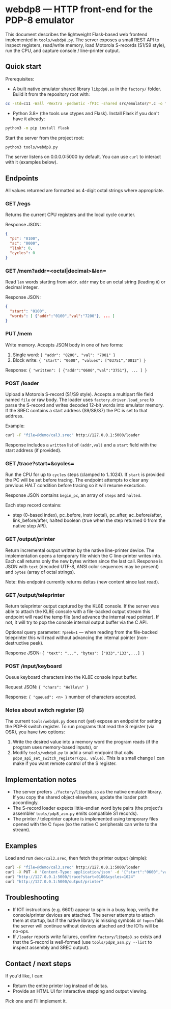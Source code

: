# webdp8 — HTTP front-end for the PDP-8 emulator

This document describes the lightweight Flask-based web frontend implemented in
`tools/webdp8.py`. The server exposes a small REST API to inspect registers,
read/write memory, load Motorola S-records (S1/S9 style), run the CPU, and
capture console / line-printer output.

## Quick start

Prerequisites:

- A built native emulator shared library `libpdp8.so` in the `factory/` folder.
  Build it from the repository root with:

```bash
cc -std=c11 -Wall -Wextra -pedantic -fPIC -shared src/emulator/*.c -o factory/libpdp8.so
```

- Python 3.8+ (the tools use ctypes and Flask). Install Flask if you don't have
  it already:

```bash
python3 -m pip install flask
```

Start the server from the project root:

```bash
python3 tools/webdp8.py
```

The server listens on 0.0.0.0:5000 by default. You can use `curl` to interact
with it (examples below).

## Endpoints

All values returned are formatted as 4-digit octal strings where appropriate.

### GET /regs

Returns the current CPU registers and the local cycle counter.

Response JSON:

```json
{
  "pc": "0100",
  "ac": "0000",
  "link": 0,
  "cycles": 0
}
```

### GET /mem?addr=<octal|decimal>&len=<n>

Read `len` words starting from `addr`. `addr` may be an octal string (leading
`0`) or decimal integer.

Response JSON:

```json
{
  "start": "0100",
  "words": [ {"addr":"0100","val":"7200"}, ... ]
}
```

### PUT /mem

Write memory. Accepts JSON body in one of two forms:

1. Single word: `{ "addr": "0200", "val": "7001" }`
2. Block write: `{ "start": "0600", "values": ["03751","0012"] }`

Response: `{ "written": [ {"addr":"0600","val":"3751"}, ... ] }`

### POST /loader

Upload a Motorola S-record (S1/S9 style). Accepts a multipart file field named
`file` or raw body. The loader uses `factory.driver.load_srec` to parse the
S-record and writes decoded 12-bit words into emulator memory. If the SREC
contains a start address (S9/S8/S7) the PC is set to that address.

Example:

```bash
curl -F "file=@demo/cal3.srec" http://127.0.0.1:5000/loader
```

Response includes a `written` list of `(addr,val)` and a `start` field with the
start address (if provided).

### GET /trace?start=<pc>&cycles=<n>

Run the CPU for up to `cycles` steps (clamped to 1..1024). If `start` is
provided the PC will be set before tracing. The endpoint attempts to clear any
previous HALT condition before tracing so it will resume execution.

Response JSON contains `begin_pc`, an array of `steps` and `halted`.

Each step record contains:

- step (0-based index), pc_before, instr (octal), pc_after, ac_before/after,
  link_before/after, halted boolean (true when the step returned 0 from the
  native step API).

### GET /output/printer

Return incremental output written by the native line-printer device. The
implementation opens a temporary file which the C line-printer writes into.
Each call returns only the new bytes written since the last call. Response is
JSON with `text` (decoded UTF-8, ANSI color sequences may be present) and
`bytes` (array of octal strings).

Note: this endpoint currently returns deltas (new content since last read).

### GET /output/teleprinter

Return teleprinter output captured by the KL8E console. If the server was able
to attach the KL8E console with a file-backed output stream this endpoint will
read the temp file (and advance the internal read pointer). If not, it will
try to pop the console internal output buffer via the C API.

Optional query parameter: `?peek=1` — when reading from the file-backed
teleprinter this will read without advancing the internal pointer (non-
destructive peek).

Response JSON: `{ "text": "...", "bytes": ["033","133",...] }`

### POST /input/keyboard

Queue keyboard characters into the KL8E console input buffer.

Request JSON: `{ "chars": "Hello\n" }`

Response: `{ "queued": <n> }` number of characters accepted.

### Notes about switch register (S)

The current `tools/webdp8.py` does not (yet) expose an endpoint for setting the
PDP-8 switch register. To run programs that read the S register (via OSR), you
have two options:

1. Write the desired value into a memory word the program reads (if the
   program uses memory-based inputs), or
2. Modify `tools/webdp8.py` to add a small endpoint that calls
   `pdp8_api_set_switch_register(cpu, value)`. This is a small change I can
   make if you want remote control of the S register.

## Implementation notes

- The server prefers `./factory/libpdp8.so` as the native emulator library. If
  you copy the shared object elsewhere, update the loader path accordingly.
- The S-record loader expects little-endian word byte pairs (the project's
  assembler `tools/pdp8_asm.py` emits compatible S1 records).
- The printer / teleprinter capture is implemented using temporary files opened
  with the C `fopen` (so the native C peripherals can write to the stream).

## Examples

Load and run `demo/cal3.srec`, then fetch the printer output (simple):

```bash
curl -F "file=@demo/cal3.srec" http://127.0.0.1:5000/loader
curl -X PUT -H 'Content-Type: application/json' -d '{"start":"0600","values":["03751","0012"]}' http://127.0.0.1:5000/mem
curl "http://127.0.0.1:5000/trace?start=0100&cycles=1024"
curl "http://127.0.0.1:5000/output/printer"
```

## Troubleshooting

- If IOT instructions (e.g. 6601) appear to spin in a busy loop, verify the
  console/printer devices are attached. The server attempts to attach them at
  startup, but if the native library is missing symbols or `fopen` fails the
  server will continue without devices attached and the IOTs will be
  no-ops.
- If `/loader` reports write failures, confirm `factory/libpdp8.so` exists and
  that the S-record is well-formed (use `tools/pdp8_asm.py --list` to inspect
  assembly and SREC output).

## Contact / next steps

If you'd like, I can:

- Return the entire printer log instead of deltas.
- Provide an HTML UI for interactive stepping and output viewing.

Pick one and I'll implement it.
